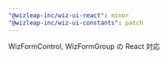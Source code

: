 ```yaml
---
"@wizleap-inc/wiz-ui-react": minor
"@wizleap-inc/wiz-ui-constants": patch
---
```


WizFormControl, WizFormGroup の React 対応
